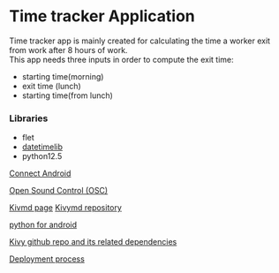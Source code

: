 # Time tracker Application
Time tracker app is mainly created for calculating the time a worker exit from work after 8 hours of work.<br>
This app needs three inputs in order to compute the exit time:
- starting time(morning)
- exit time (lunch)
- starting time(from lunch)


### Libraries
 - flet
 - [datetimelib](datetimelib/datetime.md)
 - python12.5

[Connect Android](connect_android.md)

[Open Sound Control (OSC)](https://github.com/kivy/oscpy)

[Kivmd page](https://kivymd.readthedocs.io/en/latest/getting-started/)
[Kivymd repository](https://github.com/kivymd)

[python for  android](https://python-for-android.readthedocs.io/en/latest/)

[Kivy github repo and its related dependencies](https://github.com/kivy)


[Deployment process](zucchetticontrols/zucchettiapp.MD)
